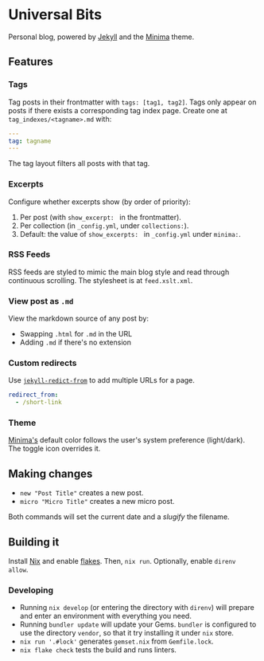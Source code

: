 # Universal Bits

Personal blog, powered by [Jekyll][0] and the [Minima][4] theme.

## Features

### Tags

Tag posts in their frontmatter with `tags: [tag1, tag2]`. Tags only appear on
posts if there exists a corresponding tag index page. Create one at
`tag_indexes/<tagname>.md` with:

```yaml
---
tag: tagname
---
```

The tag layout filters all posts with that tag. 

### Excerpts

Configure whether excerpts show (by order of priority):

1. Per post (with `show_excerpt: ` in the frontmatter).
1. Per collection (in `_config.yml`, under `collections:`).
1. Default: the value of `show_excerpts: ` in `_config.yml` under `minima:`.

### RSS Feeds

RSS feeds are styled to mimic the main blog style and read through continuous
scrolling. The stylesheet is at `feed.xslt.xml`.

### View post as `.md`

View the markdown source of any post by:

- Swapping `.html` for `.md` in the URL
- Adding `.md` if there's no extension

### Custom redirects

Use [`jekyll-redict-from`][3] to add multiple URLs for a page.

```yaml
redirect_from:
  - /short-link
```

### Theme

[Minima's][4] default color follows the user's system preference (light/dark).
The toggle icon overrides it.

## Making changes

- `new "Post Title"` creates a new post.
- `micro "Micro Title"` creates a new micro post.

Both commands will set the current date and a _slugify_ the filename.

## Building it

Install [Nix][1] and enable [flakes][2]. Then, `nix run`. Optionally, enable
`direnv allow`.

### Developing

- Running `nix develop` (or entering the directory with `direnv`) will prepare
  and enter an environment with everything you need.
- Running `bundler update` will update your Gems. `bundler` is configured to
  use the directory `vendor`, so that it try installing it under `nix` store.
- `nix run '.#lock'` generates `gemset.nix` from `Gemfile.lock`.
- `nix flake check` tests the build and runs linters.

[0]: https://jekyllrb.com
[1]: https://nixos.org
[2]: https://nixos.wiki/wiki/Flakes
[3]: https://github.com/jekyll/jekyll-redirect-from
[4]: https://github.com/jekyll/minima
